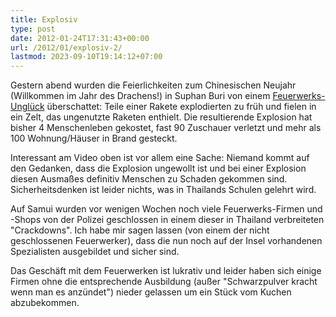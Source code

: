 ```yaml
---
title: Explosiv
type: post
date: 2012-01-24T17:31:43+00:00
url: /2012/01/explosiv-2/
lastmod: 2023-09-10T19:14:12+07:00
---
```

<div class="media video">
</div>

Gestern abend wurden die Feierlichkeiten zum Chinesischen Neujahr (Willkommen im Jahr des Drachens!) in Suphan Buri von einem [Feuerwerks-Unglück][1] überschattet: Teile einer Rakete explodierten zu früh und fielen in ein Zelt, das ungenutzte Raketen enthielt. Die resultierende Explosion hat bisher 4 Menschenleben gekostet, fast 90 Zuschauer verletzt und mehr als 100 Wohnung/Häuser in Brand gesteckt.

Interessant am Video oben ist vor allem eine Sache: Niemand kommt auf den Gedanken, dass die Explosion ungewollt ist und bei einer Explosion diesen Ausmaßes definitiv Menschen zu Schaden gekommen sind. Sicherheitsdenken ist leider nichts, was in Thailands Schulen gelehrt wird.

Auf Samui wurden vor wenigen Wochen noch viele Feuerwerks-Firmen und -Shops von der Polizei geschlossen in einem dieser in Thailand verbreiteten "Crackdowns". Ich habe mir sagen lassen (von einem der nicht geschlossenen Feuerwerker), dass die nun noch auf der Insel vorhandenen Spezialisten ausgebildet und sicher sind.

Das Geschäft mit dem Feuerwerken ist lukrativ und leider haben sich einige Firmen ohne die entsprechende Ausbildung (außer "Schwarzpulver kracht wenn man es anzündet") nieder gelassen um ein Stück vom Kuchen abzubekommen.

 [1]: http://www.google.com/hostednews/afp/article/ALeqM5hJ9Ygw6-ksEyEw5MlNM_8EXNEqFg?docId=CNG.c640911c552e9228f492ae042e6e73f5.811
